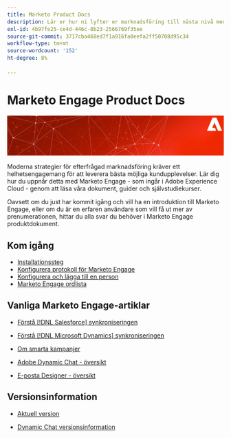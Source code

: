 ```yaml
---
title: Marketo Product Docs
description: Lär er hur ni lyfter er marknadsföring till nästa nivå med dessa Marketo produktdokument. Kom igång med en självstudiekurs för Marketo och läs andra populära artiklar.
exl-id: 4b97fe25-ce4d-446c-8b23-2566769f35ee
source-git-commit: 3717cba468ed7f1a916fa0eefa2ff50708d95c34
workflow-type: tm+mt
source-wordcount: '152'
ht-degree: 8%

---
```


# Marketo Engage Product Docs

![](assets/marketo-docs-banner.jpg)

Moderna strategier för efterfrågad marknadsföring kräver ett helhetsengagemang för att leverera bästa möjliga kundupplevelser. Lär dig hur du uppnår detta med Marketo Engage - som ingår i Adobe Experience Cloud - genom att läsa våra dokument, guider och självstudiekurser.

Oavsett om du just har kommit igång och vill ha en introduktion till Marketo Engage, eller om du är en erfaren användare som vill få ut mer av prenumerationen, hittar du alla svar du behöver i Marketo Engage produktdokument.

## Kom igång

* [Installationssteg](/help/marketo/getting-started/initial-setup/setup-steps.md)
* [Konfigurera protokoll för Marketo Engage](/help/marketo/getting-started/initial-setup/configure-protocols-for-marketo.md)
* [Konfigurera och lägga till en person](/help/marketo/getting-started/quick-wins/get-set-up-and-add-a-person.md)
* [Marketo Engage ordlista](/help/marketo/getting-started/things-to-know/marketo-engage-glossary.md)

## Vanliga Marketo Engage-artiklar

* [Förstå  [!DNL Salesforce] synkroniseringen](/help/marketo/product-docs/crm-sync/salesforce-sync/understanding-the-salesforce-sync.md)

* [Förstå  [!DNL Microsoft Dynamics] synkroniseringen](/help/marketo/product-docs/crm-sync/microsoft-dynamics-sync/understanding-the-microsoft-dynamics-sync.md)

* [Om smarta kampanjer](/help/marketo/product-docs/core-marketo-concepts/smart-campaigns/understanding-smart-campaigns.md)

* [Adobe Dynamic Chat - översikt](/help/marketo/product-docs/demand-generation/dynamic-chat/dynamic-chat-overview.md)

* [E-posta Designer - översikt](/help/marketo/product-docs/email-marketing/email-designer/overview.md)

## Versionsinformation

* [Aktuell version](/help/marketo/release-notes/current.md)

* [Dynamic Chat versionsinformation](/help/marketo/release-notes/dynamic-chat.md)
